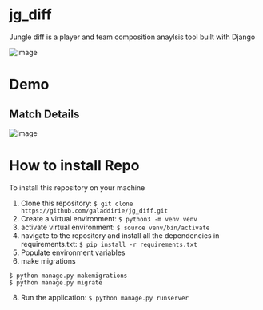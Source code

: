 # jg_diff

Jungle diff is a player and team composition anaylsis tool built with Django

![image](https://user-images.githubusercontent.com/70884733/152388727-49062af8-e2a1-4260-b858-bfb97c144dcd.png)

# Demo

## Match Details
![image](https://user-images.githubusercontent.com/70884733/152389133-cc7b9135-d515-4baa-a1fd-bd9a90bfc16d.png)


# How to install Repo

To install this repository on your machine
1. Clone this repository: `$ git clone https://github.com/galaddirie/jg_diff.git` 
2. Create a virtual environment: `$ python3 -m venv venv`
3. activate virtual environment: `$ source venv/bin/activate`
4. navigate to the repository and install all the dependencies in requirements.txt: `$ pip install -r requirements.txt`
6. Populate environment variables
7. make migrations 
  ```
  $ python manage.py makemigrations 
  $ python manage.py migrate
  ```
8. Run the application: `$ python manage.py runserver`
